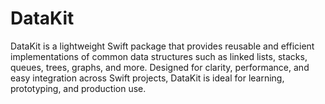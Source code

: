 # DataKit
DataKit is a lightweight Swift package that provides reusable and efficient implementations of common data structures such as linked lists, stacks, queues, trees, graphs, and more. Designed for clarity, performance, and easy integration across Swift projects, DataKit is ideal for learning, prototyping, and production use.
